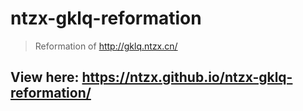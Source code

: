 # ntzx-gklq-reformation

> Reformation of http://gklq.ntzx.cn/

## View here: https://ntzx.github.io/ntzx-gklq-reformation/